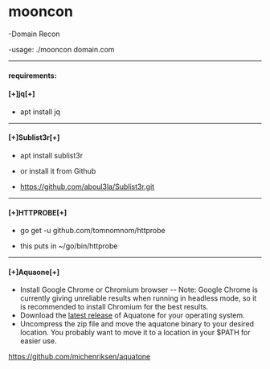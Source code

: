 # mooncon
-Domain Recon

-usage: ./mooncon domain.com

--------------------

#### requirements:

#### [+]jq[+]

- apt install jq

--------------------

#### [+]Sublist3r[+]

- apt install sublist3r

- or install it from Github

- https://github.com/aboul3la/Sublist3r.git

--------------------

#### [+]HTTPROBE[+]

- go get -u github.com/tomnomnom/httprobe

- this puts in ~/go/bin/httprobe

--------------------

#### [+]Aquaone[+]

- Install Google Chrome or Chromium browser -- Note: Google Chrome is currently giving unreliable results when running in headless mode, so it is recommended to install Chromium for the best results.
- Download the [latest release](https://github.com/michenriksen/aquatone/releases/latest) of Aquatone for your operating system. 
- Uncompress the zip file and move the aquatone binary to your desired location. You probably want to move it to a location in your $PATH for easier use.

https://github.com/michenriksen/aquatone


